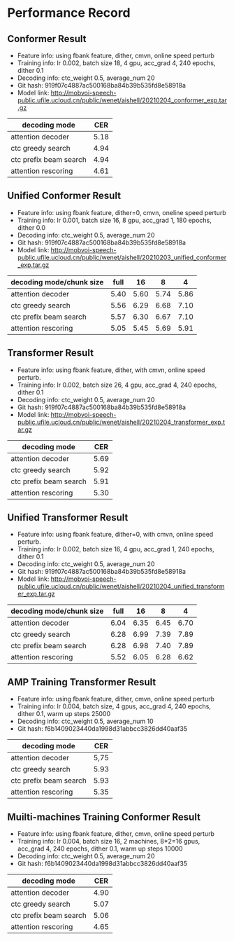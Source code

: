 # Performance Record

## Conformer Result

* Feature info: using fbank feature, dither, cmvn, online speed perturb
* Training info: lr 0.002, batch size 18, 4 gpu, acc_grad 4, 240 epochs, dither 0.1
* Decoding info: ctc_weight 0.5, average_num 20
* Git hash: 919f07c4887ac500168ba84b39b535fd8e58918a
* Model link: http://mobvoi-speech-public.ufile.ucloud.cn/public/wenet/aishell/20210204_conformer_exp.tar.gz

| decoding mode          | CER  |
|------------------------|------|
| attention decoder      | 5.18 |
| ctc greedy search      | 4.94 |
| ctc prefix beam search | 4.94 |
| attention rescoring    | 4.61 |

## Unified Conformer Result

* Feature info: using fbank feature, dither=0, cmvn, oneline speed perturb
* Training info: lr 0.001, batch size 16, 8 gpu, acc_grad 1, 180 epochs, dither 0.0
* Decoding info: ctc_weight 0.5, average_num 20
* Git hash: 919f07c4887ac500168ba84b39b535fd8e58918a
* Model link: http://mobvoi-speech-public.ufile.ucloud.cn/public/wenet/aishell/20210203_unified_conformer_exp.tar.gz

| decoding mode/chunk size | full | 16   | 8    | 4    |
|--------------------------|------|------|------|------|
| attention decoder        | 5.40 | 5.60 | 5.74 | 5.86 |
| ctc greedy search        | 5.56 | 6.29 | 6.68 | 7.10 |
| ctc prefix beam search   | 5.57 | 6.30 | 6.67 | 7.10 |
| attention rescoring      | 5.05 | 5.45 | 5.69 | 5.91 |

## Transformer Result

* Feature info: using fbank feature, dither, with cmvn, online speed perturb.
* Training info: lr 0.002, batch size 26, 4 gpu, acc_grad 4, 240 epochs, dither 0.1
* Decoding info: ctc_weight 0.5, average_num 20
* Git hash: 919f07c4887ac500168ba84b39b535fd8e58918a
* Model link: http://mobvoi-speech-public.ufile.ucloud.cn/public/wenet/aishell/20210204_transformer_exp.tar.gz

| decoding mode          | CER  |
|------------------------|------|
| attention decoder      | 5.69 |
| ctc greedy search      | 5.92 |
| ctc prefix beam search | 5.91 |
| attention rescoring    | 5.30 |

## Unified Transformer Result

* Feature info: using fbank feature, dither=0, with cmvn, online speed perturb.
* Training info: lr 0.002, batch size 16, 4 gpu, acc_grad 1, 240 epochs, dither 0.1
* Decoding info: ctc_weight 0.5, average_num 20
* Git hash: 919f07c4887ac500168ba84b39b535fd8e58918a
* Model link: http://mobvoi-speech-public.ufile.ucloud.cn/public/wenet/aishell/20210204_unified_transformer_exp.tar.gz

| decoding mode/chunk size | full | 16   | 8    | 4    |
|--------------------------|------|------|------|------|
| attention decoder        | 6.04 | 6.35 | 6.45 | 6.70 |
| ctc greedy search        | 6.28 | 6.99 | 7.39 | 7.89 |
| ctc prefix beam search   | 6.28 | 6.98 | 7.40 | 7.89 |
| attention rescoring      | 5.52 | 6.05 | 6.28 | 6.62 |

## AMP Training Transformer Result

* Feature info: using fbank feature, dither, cmvn, online speed perturb
* Training info: lr 0.004, batch size, 4 gpus, acc_grad 4, 240 epochs, dither 0.1, warm up steps 25000
* Decoding info: ctc_weight 0.5, average_num 10
* Git hash: f6b1409023440da1998d31abbcc3826dd40aaf35

| decoding mode          | CER  |
|------------------------|------|
| attention decoder      | 5,75 |
| ctc greedy search      | 5.93 |
| ctc prefix beam search | 5.93 |
| attention rescoring    | 5.35 |


## Muilti-machines Training Conformer Result

* Feature info: using fbank feature, dither, cmvn, online speed perturb
* Training info: lr 0.004, batch size 16, 2 machines, 8*2=16 gpus, acc_grad 4, 240 epochs, dither 0.1, warm up steps 10000
* Decoding info: ctc_weight 0.5, average_num 20
* Git hash: f6b1409023440da1998d31abbcc3826dd40aaf35

| decoding mode          | CER  |
|------------------------|------|
| attention decoder      | 4.90 |
| ctc greedy search      | 5.07 |
| ctc prefix beam search | 5.06 |
| attention rescoring    | 4.65 |

